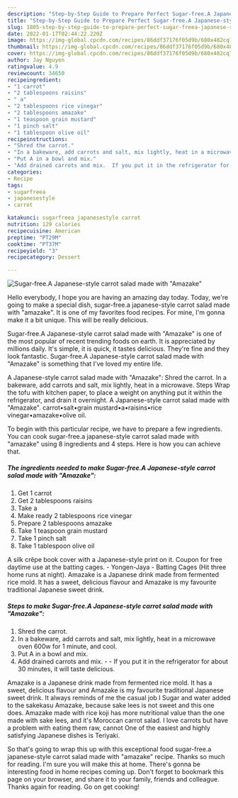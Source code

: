 ```yaml
---
description: "Step-by-Step Guide to Prepare Perfect Sugar-free.A Japanese-style carrot salad made with "Amazake""
title: "Step-by-Step Guide to Prepare Perfect Sugar-free.A Japanese-style carrot salad made with "Amazake""
slug: 1805-step-by-step-guide-to-prepare-perfect-sugar-freea-japanese-style-carrot-salad-made-with-and-34-amazake-and-34
date: 2022-01-17T02:44:22.220Z
image: https://img-global.cpcdn.com/recipes/86ddf37176f05d9b/680x482cq70/sugar-freea-japanese-style-carrot-salad-made-with-amazake-recipe-main-photo.jpg
thumbnail: https://img-global.cpcdn.com/recipes/86ddf37176f05d9b/680x482cq70/sugar-freea-japanese-style-carrot-salad-made-with-amazake-recipe-main-photo.jpg
cover: https://img-global.cpcdn.com/recipes/86ddf37176f05d9b/680x482cq70/sugar-freea-japanese-style-carrot-salad-made-with-amazake-recipe-main-photo.jpg
author: Jay Nguyen
ratingvalue: 4.9
reviewcount: 34650
recipeingredient:
- "1 carrot"
- "2 tablespoons raisins"
- " a"
- "2 tablespoons rice vinegar"
- "2 tablespoons amazake"
- "1 teaspoon grain mustard"
- "1 pinch salt"
- "1 tablespoon olive oil"
recipeinstructions:
- "Shred the carrot."
- "In a bakeware, add carrots and salt, mix lightly, heat in a microwave oven 600w for 1 minute, and cool."
- "Put A in a bowl and mix."
- "Add drained carrots and mix.  If you put it in the refrigerator for about 30 minutes, it will taste delicious."
categories:
- Recipe
tags:
- sugarfreea
- japanesestyle
- carrot

katakunci: sugarfreea japanesestyle carrot 
nutrition: 129 calories
recipecuisine: American
preptime: "PT29M"
cooktime: "PT37M"
recipeyield: "3"
recipecategory: Dessert

---
```



![Sugar-free.A Japanese-style carrot salad made with &#34;Amazake&#34;](https://img-global.cpcdn.com/recipes/86ddf37176f05d9b/680x482cq70/sugar-freea-japanese-style-carrot-salad-made-with-amazake-recipe-main-photo.jpg)

Hello everybody, I hope you are having an amazing day today. Today, we're going to make a special dish, sugar-free.a japanese-style carrot salad made with &#34;amazake&#34;. It is one of my favorites food recipes. For mine, I'm gonna make it a bit unique. This will be really delicious.

Sugar-free.A Japanese-style carrot salad made with &#34;Amazake&#34; is one of the most popular of recent trending foods on earth. It is appreciated by millions daily. It's simple, it is quick, it tastes delicious. They're fine and they look fantastic. Sugar-free.A Japanese-style carrot salad made with &#34;Amazake&#34; is something that I've loved my entire life.

A Japanese-style carrot salad made with &#34;Amazake&#34;: Shred the carrot. In a bakeware, add carrots and salt, mix lightly, heat in a microwave. Steps Wrap the tofu with kitchen paper, to place a weight on anything put it within the refrigerator, and drain it overnight. A Japanese-style carrot salad made with &#34;Amazake&#34;. carrot•salt•grain mustard•a•raisins•rice vinegar•amazake•olive oil.


To begin with this particular recipe, we have to prepare a few ingredients. You can cook sugar-free.a japanese-style carrot salad made with &#34;amazake&#34; using 8 ingredients and 4 steps. Here is how you can achieve that.

<!--inarticleads1-->

##### The ingredients needed to make Sugar-free.A Japanese-style carrot salad made with &#34;Amazake&#34;:

1. Get 1 carrot
1. Get 2 tablespoons raisins
1. Take  a
1. Make ready 2 tablespoons rice vinegar
1. Prepare 2 tablespoons amazake
1. Take 1 teaspoon grain mustard
1. Take 1 pinch salt
1. Take 1 tablespoon olive oil


A silk crêpe book cover with a Japanese-style print on it. Coupon for free daytime use at the batting cages. - Yongen-Jaya - Batting Cages (Hit three home runs at night). Amazake is a Japanese drink made from fermented rice mold. It has a sweet, delicious flavour and Amazake is my favourite traditional Japanese sweet drink. 

<!--inarticleads2-->

##### Steps to make Sugar-free.A Japanese-style carrot salad made with &#34;Amazake&#34;:

1. Shred the carrot.
1. In a bakeware, add carrots and salt, mix lightly, heat in a microwave oven 600w for 1 minute, and cool.
1. Put A in a bowl and mix.
1. Add drained carrots and mix. -  - If you put it in the refrigerator for about 30 minutes, it will taste delicious.


Amazake is a Japanese drink made from fermented rice mold. It has a sweet, delicious flavour and Amazake is my favourite traditional Japanese sweet drink. It always reminds of me the casual job I Sugar and water added to the sakekasu Amazake, because sake lees is not sweet and this one does. Amazake made with rice koji has more nutritional value than the one made with sake lees, and it&#39;s Moroccan carrot salad. I love carrots but have a problem with eating them raw, cannot One of the easiest and highly satisfying Japanese dishes is Teriyaki. 

So that's going to wrap this up with this exceptional food sugar-free.a japanese-style carrot salad made with &#34;amazake&#34; recipe. Thanks so much for reading. I'm sure you will make this at home. There's gonna be interesting food in home recipes coming up. Don't forget to bookmark this page on your browser, and share it to your family, friends and colleague. Thanks again for reading. Go on get cooking!
